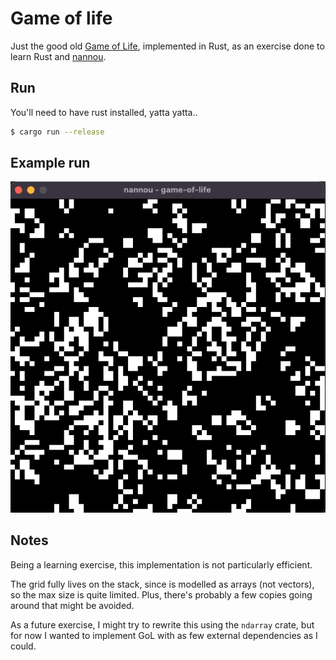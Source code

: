 # Game of life

Just the good old [Game of Life](https://en.wikipedia.org/wiki/Conway%27s_Game_of_Life), implemented in Rust, as an exercise done to learn Rust and [nannou](https://nannou.cc/).

## Run
You'll need to have rust installed, yatta yatta..

```bash
$ cargo run --release
```

## Example run

![media/example_run.gif](media/example_run.gif)

## Notes

Being a learning exercise, this implementation is not particularly efficient.

The grid fully lives on the stack, since is modelled as arrays (not vectors), so the max size is quite limited. Plus, there's probably a few copies going around that might be avoided.

As a future exercise, I might try to rewrite this using the `ndarray` crate, but for now I wanted to implement GoL with as few external dependencies as I could.
